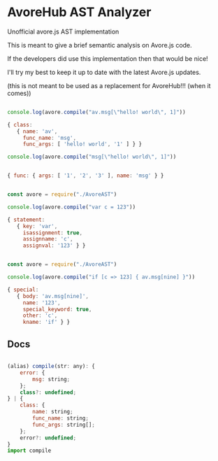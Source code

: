 # AvoreHub AST Analyzer

Unofficial avore.js AST implementation

This is meant to give a brief semantic analysis on Avore.js code.

If the developers did use this implementation then that would be nice!

I'll try my best to keep it up to date with the latest Avore.js updates.

(this is not meant to be used as a replacement for AvoreHub!!! (when it comes))

```js

console.log(avore.compile("av.msg[\"hello! world\", 1]"))

{ class:
   { name: 'av',
     func_name: 'msg',
     func_args: [ 'hello! world', '1' ] } }

```


```js
console.log(avore.compile("msg[\"hello! world\", 1]"))


{ func: { args: [ '1', '2', '3' ], name: 'msg' } }

```

```js

const avore = require("./AvoreAST")

console.log(avore.compile("var c = 123"))

{ statement:
   { key: 'var',
     isassignment: true,
     assignname: 'c',
     assignval: '123' } }

```

```js

const avore = require("./AvoreAST")

console.log(avore.compile("if [c => 123] { av.msg[nine] }"))

{ special:
   { body: 'av.msg[nine]',
     name: '123',
     special_keyword: true,
     other: 'c',
     kname: 'if' } }

```

## Docs

```js

(alias) compile(str: any): {
    error: {
        msg: string;
    };
    class?: undefined;
} | {
    class: {
        name: string;
        func_name: string;
        func_args: string[];
    };
    error?: undefined;
}
import compile

```

